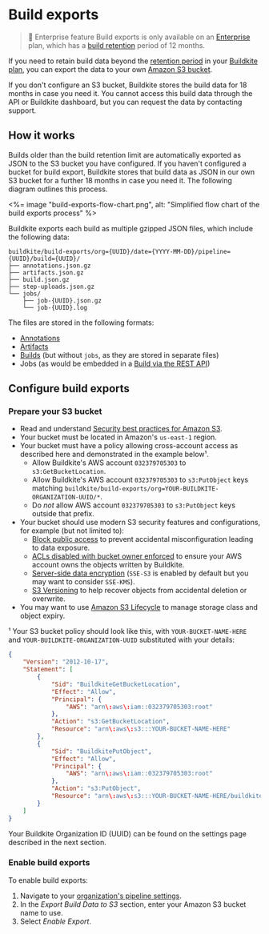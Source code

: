 # Build exports

> 📘 Enterprise feature
> Build exports is only available on an [Enterprise](https://buildkite.com/pricing) plan, which has a [build retention](/docs/pipelines/build-retention) period of 12 months.

If you need to retain build data beyond the [retention period](/docs/pipelines/build-retention) in your [Buildkite plan](https://buildkite.com/pricing), you can export the data to your own [Amazon S3 bucket](https://aws.amazon.com/s3/).

If you don't configure an S3 bucket, Buildkite stores the build data for 18 months in case you need it. You cannot access this build data through the API or Buildkite dashboard, but you can request the data by contacting support.

## How it works

Builds older than the build retention limit are automatically exported as JSON to the S3 bucket you have configured. If you haven't configured a bucket for build export, Buildkite stores that build data as JSON in our own S3 bucket for a further 18 months in case you need it. The following diagram outlines this process.

<%= image "build-exports-flow-chart.png", alt: "Simplified flow chart of the build exports process" %>

Buildkite exports each build as multiple gzipped JSON files, which include the following data:

```
buildkite/build-exports/org={UUID}/date={YYYY-MM-DD}/pipeline={UUID}/build={UUID}/
├── annotations.json.gz
├── artifacts.json.gz
├── build.json.gz
├── step-uploads.json.gz
└── jobs/
    ├── job-{UUID}.json.gz
    └── job-{UUID}.log
```

The files are stored in the following formats:
* [Annotations](https://buildkite.com/docs/apis/rest-api/annotations#list-annotations-for-a-build)
* [Artifacts](https://buildkite.com/docs/apis/rest-api/artifacts#list-artifacts-for-a-build)
* [Builds](https://buildkite.com/docs/apis/rest-api/builds#get-a-build) (but without `jobs`, as they are stored in separate files)
* Jobs (as would be embedded in a [Build via the REST API](https://buildkite.com/docs/apis/rest-api/builds#get-a-build))

## Configure build exports

### Prepare your S3 bucket

* Read and understand [Security best practices for Amazon S3](https://docs.aws.amazon.com/AmazonS3/latest/userguide/security-best-practices.html).
* Your bucket must be located in Amazon's `us-east-1` region.
* Your bucket must have a policy allowing cross-account access as described here and demonstrated in the example below¹.
  - Allow Buildkite's AWS account `032379705303` to `s3:GetBucketLocation`.
  - Allow Buildkite's AWS account `032379705303` to `s3:PutObject` keys matching `buildkite/build-exports/org=YOUR-BUILDKITE-ORGANIZATION-UUID/*`.
  - Do *not* allow AWS account `032379705303` to `s3:PutObject` keys outside that prefix.
* Your bucket should use modern S3 security features and configurations, for example (but not limited to):
  - [Block public access](https://docs.aws.amazon.com/AmazonS3/latest/userguide/access-control-block-public-access.html) to prevent accidental misconfiguration leading to data exposure.
  - [ACLs disabled with bucket owner enforced](https://docs.aws.amazon.com/AmazonS3/latest/userguide/about-object-ownership.html) to ensure your AWS account owns the objects written by Buildkite.
  - [Server-side data encryption](https://docs.aws.amazon.com/AmazonS3/latest/userguide/serv-side-encryption.html) (`SSE-S3` is enabled by default but you may want to consider `SSE-KMS`).
  - [S3 Versioning](https://docs.aws.amazon.com/AmazonS3/latest/userguide/Versioning.html) to help recover objects from accidental deletion or overwrite.
* You may want to use [Amazon S3 Lifecycle](https://docs.aws.amazon.com/AmazonS3/latest/userguide/object-lifecycle-mgmt.html) to manage storage class and object expiry.

¹ Your S3 bucket policy should look like this, with `YOUR-BUCKET-NAME-HERE` and
`YOUR-BUILDKITE-ORGANIZATION-UUID` substituted with your details:

```json
{
    "Version": "2012-10-17",
    "Statement": [
        {
            "Sid": "BuildkiteGetBucketLocation",
            "Effect": "Allow",
            "Principal": {
                "AWS": "arn\:aws\:iam::032379705303:root"
            },
            "Action": "s3:GetBucketLocation",
            "Resource": "arn\:aws\:s3:::YOUR-BUCKET-NAME-HERE"
        },
        {
            "Sid": "BuildkitePutObject",
            "Effect": "Allow",
            "Principal": {
                "AWS": "arn\:aws\:iam::032379705303:root"
            },
            "Action": "s3:PutObject",
            "Resource": "arn\:aws\:s3:::YOUR-BUCKET-NAME-HERE/buildkite/build-exports/org=YOUR-BUILDKITE-ORGANIZATION-UUID/*"
        }
    ]
}
```

Your Buildkite Organization ID (UUID) can be found on the settings page described in the next section.

### Enable build exports

To enable build exports:

1. Navigate to your [organization's pipeline settings](https://buildkite.com/organizations/~/pipeline-settings).
1. In the _Export Build Data to S3_ section, enter your Amazon S3 bucket name to use.
1. Select _Enable Export_.
